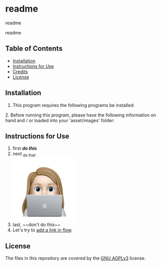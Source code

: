 # readme

readme
    
readme

## Table of Contents
* [Installation](#installation)
* [Instructions for Use](#instructions-for-use)
* [Credits](#credits)
* [License](#license)
    
## Installation
1. This program requires the following programs be installed:
<ul></ul>
2. Before running this program, please have the following information on hand and / or loaded into your 'asset/images' folder:
<ul></ul>

## Instructions for Use
<ol><li>first <strong><em>do this</em></strong></li><li>next <sub>do that</sub>.</li><img src="./assets/images/avatar_nile.png" alt="alt" title="my avatar" width="200px"><li>last, ~~don't do this~~</li><li>Let's try to <a href="https://www.google.com">add a link in flow</a>.</li></ol>






## License
The files in this repository are covered by the [GNU AGPLv3](https://choosealicense.com/licenses/agpl-3.0/) license.
